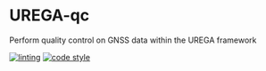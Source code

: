 # UREGA-qc
Perform quality control on GNSS data within the UREGA framework


[![linting](https://github.com/stenseng/UREGA-base/actions/workflows/linter.yml/badge.svg)](https://github.com/stenseng/UREGA-base/actions/workflows/linter.yml)
[![code style](https://img.shields.io/badge/code%20style-black-000000.svg)](https://github.com/python/black)

